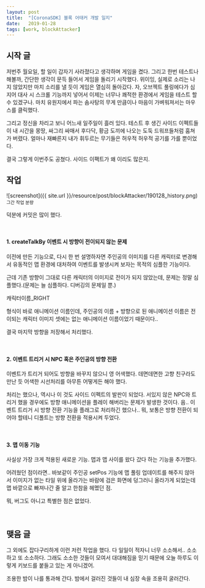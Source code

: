 ```yaml
---
layout: post
title:  "[CoronaSDK] 블록 어태커 개발 일지"
date:   2019-01-28
tags: [work, blockAttacker]
---
```


## 시작 글

  저번주 월요일, 할 일이 갑자기 사라졌다고 생각하며 게임을 켰다. 그리고 한번 테스트나 해볼까, 간단한 생각이 문득 들어서 게임을 돌리기 시작했다. 위이잉, 실제로 소리는 나지 않았지만 마치 소리를 낼 듯이 게임은 열심히 돌아갔다. 자, 오브젝트 풀링에다가 심지어 대사 시 스크롤 기능까지 넣어서 이제는 너무나 쾌적한 환경에서 게임을 테스트 할 수 있겠구나. 마치 유원지에서 파는 솜사탕의 무게 만큼이나 마음이 가벼워져서는 마우스를 클릭했다.

  그리고 정신을 차리고 보니 어느새 일주일이 흘러 있다. 테스트 후 생긴 사이드 이펙트들이 내 시간을 몽땅, 싸그리 싸매서 후다닥, 황금 도끼에 나오는 도둑 드워프들처럼 훔쳐가 버렸다. 얼마나 재빠른지 내가 휘두르는 무기들은 허우적 허우적 공기를 가를 뿐이었다.

  결국 그렇게 이번주도 공쳤다. 사이드 이팩트가 왜 이리도 많은지.
<br>

## 작업

![screenshot]({{ site.url }}/resource/post/blockAttacker/190128_history.png)
<br>
<small>그간 작업 분량</small>

  덕분에 커밋은 많이 했다.

<br>
<h4> 1. createTalkBy 이벤트 시 방향이 전이되지 않는 문제</h4>

  이전에 만든 기능으로, 다시 한 번 설명하자면 주인공의 이미지를 다른 캐릭터로 변경해서 유동적인 맵 환경에 대처하여 이벤트를 발생시켜 보자는 목적의 심플한 기능이다.

  근데 기존 방향이 그대로 다른 캐릭터의 이미지로 전이가 되지 않았는데, 문제는 정말 심플했다.(문제는 늘 심플하다. 디버깅의 문제일 뿐.)

  캐릭터이름_RIGHT

  형식이 바로 애니메이션 이름인데, 주인공의 이름 + 방향으로 된 애니메이션 이름은 전이되는 캐릭터 이미지 셋에는 없는 애니메이션 이름이었기 때문이다..

  결국 마지막 방향을 저장해서 처리했다.
  
<br>
<h4> 2. 이벤트 트리거 시 NPC 혹은 주인공의 방향 전환</h4>
  
  이벤트가 트리거 되어도 방향을 바꾸지 않으니 영 어색했다. 데면데면한 고향 친구라도 만난 듯 어색한 시선처리를 아무튼 어떻게든 해야 했다.

  처리는 했으나, 역시나 이 것도 사이드 이펙트의 발판이 되었다.
  서있지 않은 NPC와 트리거 했을 경우에도 방향 애니메이션을 플레이 해버리는 문제가 발생한 것이다. 음.. 이벤트 트리거 시 방향 전환 기능을 플래그로 처리하긴 했으나.. 뭐, 보통은 방향 전환이 되어야 할테니 디폴트는 방향 전환을 적용시켜 두었다.

<br>
<h4> 3. 맵 이동 기능</h4>
  
  사실상 가장 크게 적용된 새로운 기능. 맵과 맵 사이를 왔다 갔다 하는 기능을 추가했다.

  어려웠던 점이라면.. 바보같이 주인공 setPos 기능에 맵 풀링 업데이트를 해주지 않아서 이미지가 없는 타일 위에 올라가는 바람에 검은 화면에 덩그러니 올라가게 되었는데 맵 바깥으로 빠져나간 줄 알고 한참을 헤멨던 점.

  뭐, 버그도 아니고 특별한 점은 없었다.

<br>

## 맺음 글

  그 외에도 잡다구리하게 이런 저런 작업을 했다. 다 일일이 적자니 너무 소소해서.. 소소하고 또 소소하다. 그래도 소소한 것들이 모여서 대대해짐을 믿기 때문에 오늘 하루도 이렇게 키보드를 붙들고 있는 게 아니겠어.

  조용한 밤이 나를 통과해 간다. 밤에서 걸러진 것들이 내 심장 속을 조용히 굴러간다.